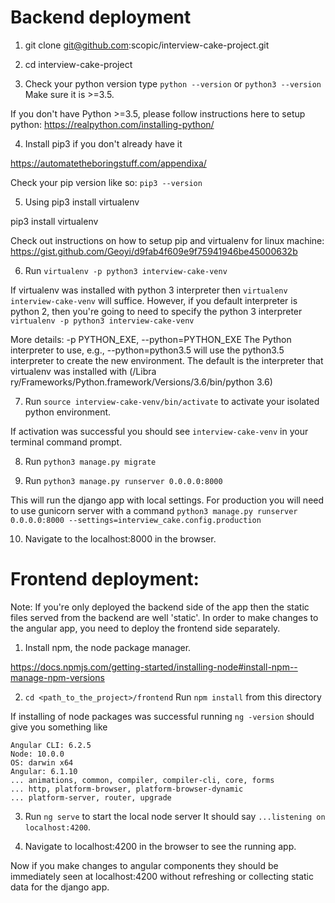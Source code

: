 # Backend deployment

1. git clone git@github.com:scopic/interview-cake-project.git

2. cd interview-cake-project

3. Check your python version
type `python --version` or `python3 --version`
Make sure it is >=3.5.

If you don't have Python >=3.5, please follow instructions here to setup python:
https://realpython.com/installing-python/


4. Install pip3 if you don't already have it

https://automatetheboringstuff.com/appendixa/

Check your pip version like so: `pip3 --version`

5. Using pip3 install virtualenv

pip3 install virtualenv

Check out instructions on how to setup pip and virtualenv for linux machine:
https://gist.github.com/Geoyi/d9fab4f609e9f75941946be45000632b

6. Run `virtualenv -p python3 interview-cake-venv`

If virtualenv was installed with python 3 interpreter then `virtualenv interview-cake-venv`
will suffice. However, if you default interpreter is python 2, then you're going to need to
specify the python 3 interpreter `virtualenv -p python3 interview-cake-venv`

More details:
-p PYTHON_EXE, --python=PYTHON_EXE
    The Python interpreter to use, e.g.,
    --python=python3.5 will use the python3.5 interpreter
    to create the new environment.  The default is the
    interpreter that virtualenv was installed with (/Libra
    ry/Frameworks/Python.framework/Versions/3.6/bin/python
    3.6)

7. Run `source interview-cake-venv/bin/activate` to activate your isolated python
environment.

If activation was successful you should see `interview-cake-venv` in your terminal command
prompt.

8. Run `python3 manage.py migrate`

9. Run `python3 manage.py runserver 0.0.0.0:8000`

This will run the django app with local settings. For production you will need to use
gunicorn server with a command
`python3 manage.py runserver 0.0.0.0:8000 --settings=interview_cake.config.production`

10. Navigate to the localhost:8000 in the browser.


# Frontend deployment:
Note: If you're only deployed the backend side of the app then
the static files served from the backend are well 'static'. In order to make changes to
the angular app, you need to deploy the frontend side separately.

1. Install npm, the node package manager.

https://docs.npmjs.com/getting-started/installing-node#install-npm--manage-npm-versions

2. `cd <path_to_the_project>/frontend`
Run `npm install` from this directory

If installing of node packages was successful running
`ng -version` should give you something like

```
Angular CLI: 6.2.5
Node: 10.0.0
OS: darwin x64
Angular: 6.1.10
... animations, common, compiler, compiler-cli, core, forms
... http, platform-browser, platform-browser-dynamic
... platform-server, router, upgrade
```

3. Run `ng serve` to start the local node server
It should say `...listening on localhost:4200`.

4. Navigate to localhost:4200 in the browser to see the running app.

Now if you make changes to angular components they should be immediately seen at
localhost:4200 without refreshing or collecting static data for the django app.







